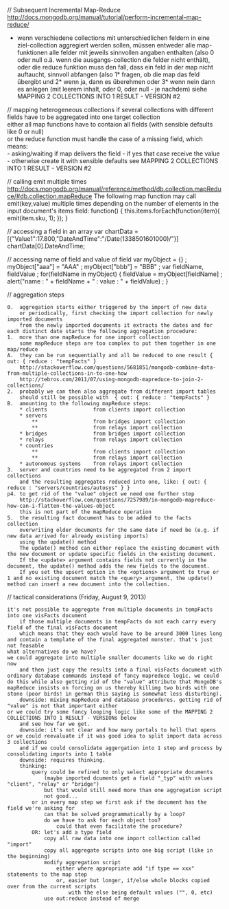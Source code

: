 ﻿//	Subsequent Incremental Map-Reduce
	http://docs.mongodb.org/manual/tutorial/perform-incremental-map-reduce/

*	wenn verschiedene collections mit unterschiedlichen feldern in eine ziel-collection aggregiert 
	werden sollen, müssen entweder alle map-funktionen alle felder mit jeweils sinnvollen angaben 
	enthalten (also 0 oder null o.ä. wenn die ausgangs-collection die felder nicht enthält), oder die 
	reduce funktion muss den fall, dass ein feld in der map nicht auftaucht, sinnvoll abfangen (also 
	1* fragen, ob die map das feld übergibt und 2* wenn ja, dann es überehmen oder 3* wenn nein dann 
	es anlegen (mit leerem inhalt, oder 0, oder null - je nachdem)
	siehe MAPPING 2 COLLECTIONS INTO 1 RESULT - VERSION #2

//	mapping heterogeneous collections
	if several collections with different fields have to be aggregated into one target collection   
	either all map functions have to contaion all fields (with sensible defaults like 0 or null)   
	or the reduce function must handle the case of a missing field, which means:   
	- asking/waiting if map delivers the field
	- if yes that case receive the value
	- otherwise create it with sensible defaults
	see MAPPING 2 COLLECTIONS INTO 1 RESULT - VERSION #2

//	calling emit multiple times
	http://docs.mongodb.org/manual/reference/method/db.collection.mapReduce/#db.collection.mapReduce
	The following map function may call emit(key,value) multiple times depending on the number of elements in the input document's items field:
	function() {
		this.items.forEach(function(item){ emit(item.sku, 1); });
	}

//	accessing a field in an array
	var chartData = [{"Value1":17.800,"DateAndTime":"\/Date(1338501601000)\/"}]
	chartData[0].DateAndTime;
	
//	accessing name of field and value of field
	var myObject = {} ;
	myObject["aaa"] = "AAA" ;
	myObject["bbb"] = "BBB" ;
	var fieldName, fieldValue ;
	for(fieldName in myObject) {
	   fieldValue = myObject[fieldName] ;
	   alert("name : " + fieldName + " : value : " + fieldValue) ;
	}


//	aggregation steps
	
	0.	aggregation starts either triggered by the import of new data 
		or periodically, first checking the import collection for newly imported documents
		from the newly imported documents it extracts the dates and for each distinct date starts the following aggregation procedure:
	1.	more than one mapReduce for one import collection
		some mapReduce steps are too complex to put them together in one map/reduce
	A.	they can be run sequentially and all be reduced to one result { out: { reduce : "tempFacts" }
		http://stackoverflow.com/questions/5681851/mongodb-combine-data-from-multiple-collections-in-to-one-how
		http://tebros.com/2011/07/using-mongodb-mapreduce-to-join-2-collections/
	2.	probably we can then also aggregate from different import tables
		should still be possible with  { out: { reduce : "tempFacts" }
	B.	amounting to the following mapReduce steps:
		* clients				from clients import collection
		* servers
			**					from bridges import collection
			**					from relays import collection
		* bridges				from bridges import collection
		* relays				from relays import collection
		* countries
			**					from clients import collection
			**					from relays import collection
		* autonomous systems	from relays import collection
	3.	server and countries need to be aggregated from 2 import collections
		and the resulting aggregates reduced into one, like: { out: { reduce : "servers/countries/autosys" } }
	p4.	to get rid of the "value" object we need one further step
		http://stackoverflow.com/questions/7257989/in-mongodb-mapreduce-how-can-i-flatten-the-values-object
		this is not part of the mapReduce operation
	5.	the resulting fact document has to be added to the facts collection
		overwriting older documents for the same date if need be (e.g. if new data arrived for already existing imports)
		using the update() method
		The update() method can either replace the existing document with the new document or update specific fields in the existing document.
		If the <update> argument contains fields not currently in the document, the update() method adds the new fields to the document.
		If you set the upsert option in the <options> argument to true or 1 and no existing document match the <query> argument, the update() method can insert a new document into the collection.


// tactical considerations  (Friday, August 9, 2013)

	it's not possible to aggregate from multiple documents in tempFacts into one visFacts document
		if those multiple documents in tempFacts do not each carry every field of the final visFacts document
		which means that they each would have to be around 3000 lines long and contain a template of the final aggregated monster. that's just not feasable
	what alternatives do we have?
	we could aggregate into multiple smaller documents like we do right now
		and then just copy the results into a final visFacts document with ordinary database commands instead of fancy mapreduce logic. we could do this while also getting rid of the "value" attribute that MongoDB's mapReduce insists on forcing on us thereby killimg two birds with one stone (poor birds! in german this saying is somewhat less disturbing).
		downside: mixing mapReduce and database procedures. getting rid of "value" is not that important either
	or we could try some fancy looping logic like some of the MAPPING 2 COLLECTIONS INTO 1 RESULT - VERSIONs below 
		and see how far we get.
		downside: it's not clear and how many portals to hell that opens
	or we could reevaluate if it was good idea to split import data across 3 collections 
		and if we could consolidate aggergation into 1 step and process by consolidating imports into 1 table
		downside: requires thinking.
		thinking: 
			query could be refined to only select appropriate documents 
				(maybe imported dcuments get a field "_typ" with values "client", "relay" or "bridge")
				but that would still need more than one aggregation script
				not good...
			or in every map step we first ask if the document has the field we're asking for
				can that be solved programmatically by a loop?
				do we have to ask for each object too?
					could that even facilitate the procedure? 
			OR:	let's add a type field
				copy all raw data into one import collection called "import"
				copy all aggregate scripts into one big script (like in the beginning)
				modify aggregation script
					either where appropriate add "if type == xxx" statements to the map step
					or, easier but longer, if/else whole blocks copied over from the current scripts
						with the else being default values ("", 0, etc)
				use out:reduce instead of merge




